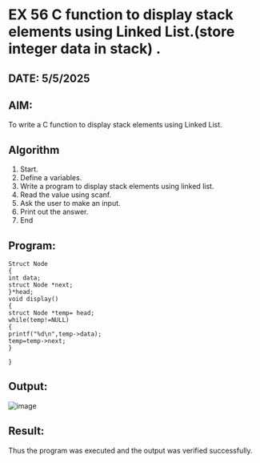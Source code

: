 # EX 56 C function to display stack elements using Linked List.(store integer data in stack) .
## DATE: 5/5/2025
## AIM:
To write a C function to display stack elements using Linked List.

## Algorithm
1. Start. 
2. Define a variables. 
3. Write a program to display stack elements using linked list. 
4. Read the value using scanf. 
5. Ask the user to make an input. 
6. Print out the answer. 
7. End  

## Program:
```
Struct Node 
{ 
int data; 
struct Node *next; 
}*head; 
void display() 
{ 
struct Node *temp= head; 
while(temp!=NULL) 
{ 
printf("%d\n",temp->data); 
temp=temp->next; 
} 
 
}
```

## Output:
![image](https://github.com/user-attachments/assets/12d3273f-a0fa-4e61-a6a9-9433590c55ff)

## Result:
Thus the program was executed and the output was verified successfully.
